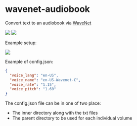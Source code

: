 # wavenet-audiobook
Convert text to an audiobook via [WaveNet](https://cloud.google.com/text-to-speech/)

![](https://img.shields.io/badge/License-MIT-blue.svg)
![](https://travis-ci.org/TSedlar/wavenet-audiobook.svg)

Example setup:

![](https://i.imgur.com/OZO6lcG.png)

Example of config.json:

```json
{
  "voice_lang": "en-US",
  "voice_name": "en-US-Wavenet-C",
  "voice_rate": "1.15",
  "voice_pitch": "1.60"
}
```

The config.json file can be in one of two place:
- The inner directory along with the txt files
- The parent directory to be used for each individual volume